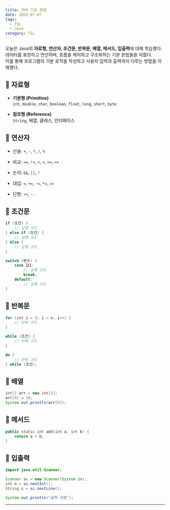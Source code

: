 ```yaml
---
title: 자바 기초 문법
date: 2025-07-07
tags:
  - TIL
  - Java
category: TIL
---
```


오늘은 Java의 **자료형, 연산자, 조건문, 반복문, 배열, 메서드, 입출력**에 대해 학습했다.  
데이터를 표현하고 연산하며, 흐름을 제어하고 구조화하는 기본 문법들을 익혔다.  
이를 통해 프로그램의 기본 로직을 작성하고 사용자 입력과 출력까지 다루는 방법을 이해했다.

## 📌 자료형

- **기본형 (Primitive)**  
    `int`, `double`, `char`, `boolean`, `float`, `long`, `short`, `byte`
    
- **참조형 (Reference)**  
    `String`, 배열, 클래스, 인터페이스


## 📌 **연산자**

- 산술: `+`, `-`, `*`, `/`, `%`
    
- 비교: `==`, `!=`, `>`, `<`, `>=`, `<=`
    
- 논리: `&&`, `||`, `!`
    
- 대입: `=`, `+=`, `-=`, `*=`, `/=`
    
- 단항: `++`, `--`

## 📌 **조건문**

```java
if (조건) {
    // 실행 코드
} else if (조건) {
    // 실행 코드
} else {
    // 실행 코드
}

switch (변수) {
    case 값1:
        // 실행 코드
        break;
    default:
        // 실행 코드
}
```

## 📌 반복문

```java
for (int i = 0; i < n; i++) {
    // 반복 코드
}

while (조건) {
    // 반복 코드
}

do {
    // 반복 코드
} while (조건);

```

## 📌 배열

```java
int[] arr = new int[5];
arr[0] = 10;
System.out.println(arr[0]);

```

## 📌 메서드
```java
public static int add(int a, int b) {
    return a + b;
}

```

## 📌 입출력
```java
import java.util.Scanner;

Scanner sc = new Scanner(System.in);
int n = sc.nextInt();
String s = sc.nextLine();

System.out.println("출력 내용");

```
------



